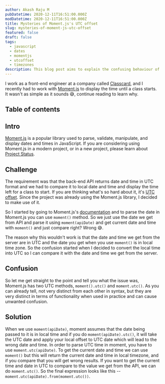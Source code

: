 ```yaml
---
author: Akash Raju M
pubDatetime: 2020-12-11T16:51:00.000Z
modDatetime: 2020-12-11T16:51:00.000Z
title: Mysteries of Moment.js's UTC offset
slug: mysteries-of-moment-js-utc-offset
featured: false
draft: false
tags:
  - javascript
  - dates
  - momentjs
  - utcoffset
  - timezones
description: This blog post aims to explain the confusing behaviour of UTC in Moment.js javascript library that catches many people off guard when first working with timezones
---
```


I work as a front-end engineer at a company called [Classcard](https://www.classcardapp.com/), and I recently had to work with [Moment.js](https://momentjs.com/) to display the time until a class starts. It wasn't as simple as it sounds 😅, continue reading to learn why.

## Table of contents

## Intro

[Moment.js](https://momentjs.com/) is a popular library used to parse, validate, manipulate, and display dates and times in JavaScript. If you are considering using Moment.js in a modern project, or in a new project, please learn about [Project Status](https://momentjs.com/docs/#/-project-status/).

## Challenge

The requirement was that the back-end API returns date and time in UTC format and we had to compare it to local date and time and display the time left for a class to start. If you are thinking what's so hard about it, it's [UTC offset](https://en.wikipedia.org/wiki/UTC_offset). Since the project was already using the Moment.js library, I decided to make use of it.

So I started by going to Moment.js's [documentation](https://momentjs.com/docs/#/parsing/) and to parse the date in Moment.js you can use `moment()` method. So we just use the date we get from API and parse it using `moment(apiDate)` and get current date and time with `moment()` and just compare right? Wrong 😅.

The reason why this wouldn't work is that the date and time we get from the server are in UTC and the date you get when you use `moment()` is in local time zone. So the confusion started when I decided to convert the local time into UTC so I can compare it with the date and time we get from the server.

## Confusion

So let me get straight to the point and tell you what the issue was, Moment.js has two UTC methods, `moment().utc()` and `moment.utc()`. As you can already tell, not very distinct from each other in syntax, but they are very distinct in terms of functionality when used in practice and can cause unwanted confusion.

## Solution

When we use `moment(apiDate)`, moment assumes that the date being passed to it is in local time and if you do `moment(apiDate).utc()`, it will take the UTC date and apply your local offset to UTC date which will lead to the wrong date and time. In order to parse UTC time in moment, you have to use `moment.utc(apiDate)`. To get the current date and time we can use `moment()` but this will return the current date and time in local timezone, and if you compare that you will get wrong results. If you want to get the current time and date in UTC to compare to the value we get from the API, we can do `moment.utc()`. So the final expression looks like this -- `moment.utc(apiDate).from(moment.utc())`.
